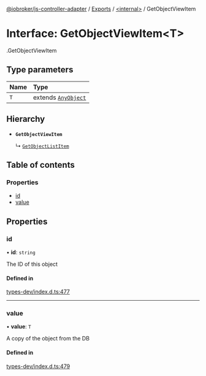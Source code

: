 [@iobroker/js-controller-adapter](../README.md) / [Exports](../modules.md) / [<internal\>](../modules/internal_.md) / GetObjectViewItem

# Interface: GetObjectViewItem<T\>

[<internal>](../modules/internal_.md).GetObjectViewItem

## Type parameters

| Name | Type |
| :------ | :------ |
| `T` | extends [`AnyObject`](../modules/internal_.md#anyobject) |

## Hierarchy

- **`GetObjectViewItem`**

  ↳ [`GetObjectListItem`](internal_.GetObjectListItem.md)

## Table of contents

### Properties

- [id](internal_.GetObjectViewItem.md#id)
- [value](internal_.GetObjectViewItem.md#value)

## Properties

### id

• **id**: `string`

The ID of this object

#### Defined in

[types-dev/index.d.ts:477](https://github.com/ioBroker/ioBroker.js-controller/blob/7a63a861/packages/types-dev/index.d.ts#L477)

___

### value

• **value**: `T`

A copy of the object from the DB

#### Defined in

[types-dev/index.d.ts:479](https://github.com/ioBroker/ioBroker.js-controller/blob/7a63a861/packages/types-dev/index.d.ts#L479)
